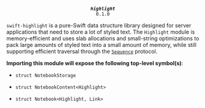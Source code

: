 <div align="center">
  
***`highlight`***<br>`0.1.0`

</div>

`swift-highlight` is a pure-Swift data structure library designed for server applications that need to store a lot of styled text. The `Highlight` module is memory-efficient and uses slab allocations and small-string optimizations to pack large amounts of styled text into a small amount of memory, while still supporting efficient traversal through the [`Sequence`](https://swiftinit.org/reference/swift/sequence) protocol.

**Importing this module will expose the following top-level symbol(s)**:

* `struct NotebookStorage`

* `struct NotebookContent<Highlight>`

* `struct Notebook<Highlight, Link>`
